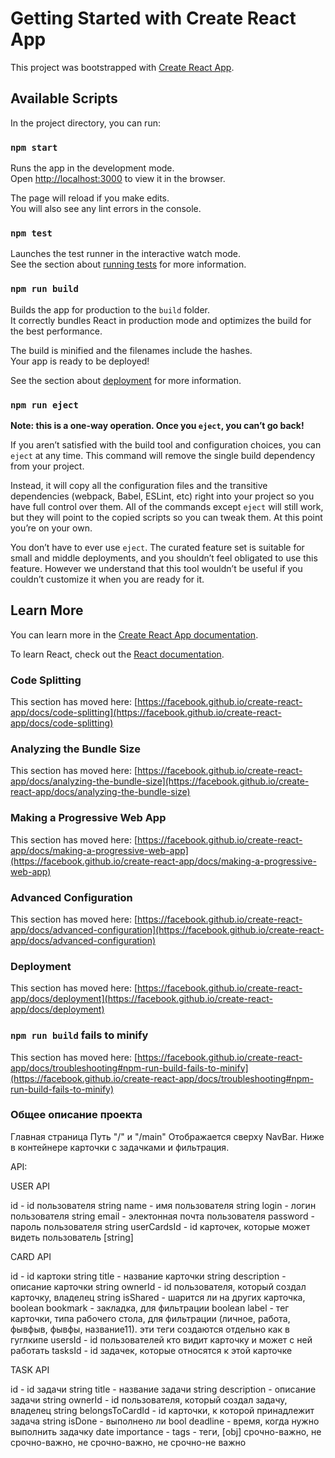 # Getting Started with Create React App

This project was bootstrapped with [Create React App](https://github.com/facebook/create-react-app).

## Available Scripts

In the project directory, you can run:

### `npm start`

Runs the app in the development mode.\
Open [http://localhost:3000](http://localhost:3000) to view it in the browser.

The page will reload if you make edits.\
You will also see any lint errors in the console.

### `npm test`

Launches the test runner in the interactive watch mode.\
See the section about [running tests](https://facebook.github.io/create-react-app/docs/running-tests) for more information.

### `npm run build`

Builds the app for production to the `build` folder.\
It correctly bundles React in production mode and optimizes the build for the best performance.

The build is minified and the filenames include the hashes.\
Your app is ready to be deployed!

See the section about [deployment](https://facebook.github.io/create-react-app/docs/deployment) for more information.

### `npm run eject`

**Note: this is a one-way operation. Once you `eject`, you can’t go back!**

If you aren’t satisfied with the build tool and configuration choices, you can `eject` at any time. This command will remove the single build dependency from your project.

Instead, it will copy all the configuration files and the transitive dependencies (webpack, Babel, ESLint, etc) right into your project so you have full control over them. All of the commands except `eject` will still work, but they will point to the copied scripts so you can tweak them. At this point you’re on your own.

You don’t have to ever use `eject`. The curated feature set is suitable for small and middle deployments, and you shouldn’t feel obligated to use this feature. However we understand that this tool wouldn’t be useful if you couldn’t customize it when you are ready for it.

## Learn More

You can learn more in the [Create React App documentation](https://facebook.github.io/create-react-app/docs/getting-started).

To learn React, check out the [React documentation](https://reactjs.org/).

### Code Splitting

This section has moved here: [https://facebook.github.io/create-react-app/docs/code-splitting](https://facebook.github.io/create-react-app/docs/code-splitting)

### Analyzing the Bundle Size

This section has moved here: [https://facebook.github.io/create-react-app/docs/analyzing-the-bundle-size](https://facebook.github.io/create-react-app/docs/analyzing-the-bundle-size)

### Making a Progressive Web App

This section has moved here: [https://facebook.github.io/create-react-app/docs/making-a-progressive-web-app](https://facebook.github.io/create-react-app/docs/making-a-progressive-web-app)

### Advanced Configuration

This section has moved here: [https://facebook.github.io/create-react-app/docs/advanced-configuration](https://facebook.github.io/create-react-app/docs/advanced-configuration)

### Deployment

This section has moved here: [https://facebook.github.io/create-react-app/docs/deployment](https://facebook.github.io/create-react-app/docs/deployment)

### `npm run build` fails to minify

This section has moved here: [https://facebook.github.io/create-react-app/docs/troubleshooting#npm-run-build-fails-to-minify](https://facebook.github.io/create-react-app/docs/troubleshooting#npm-run-build-fails-to-minify)

### Общее описание проекта

Главная страница
Путь "/" и "/main"
Отображается сверху NavBar.
Ниже в контейнере карточки с задачками и фильтрация.

API:

USER API

id - id пользователя string
name - имя пользователя string
login - логин пользователя string
email - электонная почта пользователя
password - пароль пользователя string
userCardsId - id карточек, которые может видеть пользователь [string]

CARD API

id - id картоки string
title - название карточки string
description - описание карточки string
ownerId - id пользователя, который создал карточку, владелец string
isShared - шарится ли на других карточка, boolean
bookmark - закладка, для фильтрации boolean
label - тег карточки, типа рабочего стола, для фильтрации (личное, работа, фывфыв, фывфы, название11). эти теги создаются отдельно как в гуглкипе
usersId - id пользователей кто видит карточку и может с ней работать
tasksId - id задачек, которые относятся к этой карточке

TASK API

id - id задачи string
title - название задачи string
description - описание задачи string
ownerId - id пользователя, который создал задачу, владелец string
belongsToCardId - id карточки, к которой принадлежит задача string
isDone - выполнено ли bool
deadline - время, когда нужно выполнить задачку date
importance - tags - теги, [obj] срочно-важно, не срочно-важно, не срочно-важно, не срочно-не важно
